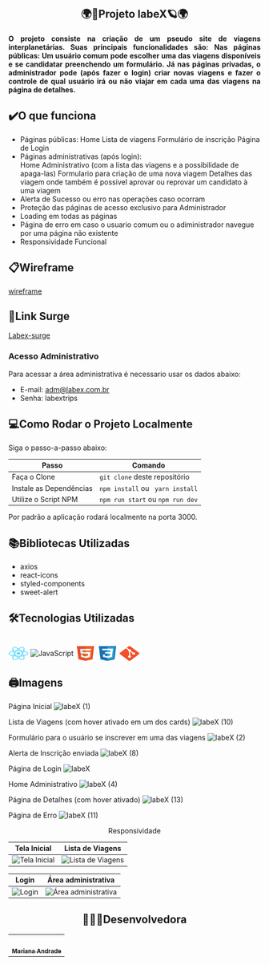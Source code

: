<h2 align="center">🌍🚀Projeto labeX🪐🌍</h2>

<h4 align="justify">O projeto consiste na criação de um pseudo site de viagens interplanetárias. Suas principais funcionalidades são: Nas páginas públicas: Um usuário comum pode escolher uma das viagens disponíveis e se candidatar preenchendo um formulário. Já nas páginas privadas, o administrador pode (após fazer o login) criar novas viagens e fazer o controle de qual usuário irá ou não viajar em cada uma das viagens na página de detalhes.</h4>

## ✔️O que funciona
- Páginas públicas:
Home 
Lista de viagens
Formulário de inscrição
Página de Login
- Páginas administrativas (após login):  
Home Administrativo (com a lista das viagens e a possibilidade de apaga-las)
Formulario para criação de uma nova viagem 
Detalhes das viagem onde também é possivel aprovar ou reprovar um candidato à uma viagem
- Alerta de Sucesso ou erro nas operações caso ocorram
- Proteção das páginas de acesso exclusivo para Administrador
- Loading em todas as páginas
- Página de erro em caso o usuario comum ou o adiministrador navegue por uma página não existente
- Responsividade Funcional

## 📋Wireframe 

[wireframe](https://app.uizard.io/p/2adc1b44)

## 🔗Link Surge

[Labex-surge](http://even-grip.surge.sh)

### Acesso Administrativo
Para acessar a área administrativa é necessario usar os dados abaixo:
- E-mail: adm@labex.com.br
- Senha: labextrips

## 💻Como Rodar o Projeto Localmente 

Siga o passo-a-passo abaixo:

| Passo                   | Comando                          |
| ----------------------- | -------------------------------- |
| Faça o Clone            | `git clone` deste repositório    |
| Instale as Dependências | `npm install` ou ` yarn install` |
| Utilize o Script NPM    | `npm run start` ou `npm run dev` |

Por padrão a aplicação rodará localmente na porta 3000.

## 📚Bibliotecas Utilizadas

- axios
- react-icons
- styled-components
- sweet-alert

## 🛠Tecnologias Utilizadas
 <div style="display: inline_block"><br>
  <img align="center" alt="React" height="30" width="40" src="https://raw.githubusercontent.com/devicons/devicon/master/icons/react/react-original.svg">
      <img align="center" alt="JavaScript" height="30" width="40" src="https://cdn.jsdelivr.net/gh/devicons/devicon/icons/javascript/javascript-original.svg">
  <img align="center" alt="HTML" height="30" width="40" src="https://raw.githubusercontent.com/devicons/devicon/master/icons/html5/html5-original.svg">
  <img align="center" alt="CSS" height="30" width="40" src="https://raw.githubusercontent.com/devicons/devicon/master/icons/css3/css3-original.svg">
  <img align="center" alt="Git" height="30" width="40" src="https://raw.githubusercontent.com/devicons/devicon/master/icons/git/git-original.svg"> 
</div>


## 🖨️Imagens
Página Inicial
![labeX (1)](https://user-images.githubusercontent.com/104591781/179373926-7f51eddd-8b72-453a-98d2-16913dbc1e5b.jpeg)

Lista de Viagens (com hover ativado em um dos cards)
![labeX (10)](https://user-images.githubusercontent.com/104591781/179373948-4806dbe6-d670-408f-add2-07722239285c.jpeg)

Formulário para o usuário se inscrever em uma das viagens
![labeX (2)](https://user-images.githubusercontent.com/104591781/179373989-a2217499-6352-4d7c-856b-397f986b5bcc.jpeg)

Alerta de Inscrição enviada
![labeX (8)](https://user-images.githubusercontent.com/104591781/179374045-7882bf5e-41b0-45f3-8a8d-43e1e0c64f2e.jpeg)

Página de Login
![labeX](https://user-images.githubusercontent.com/104591781/179374844-442f0208-4da2-411f-b9d6-d79d72b469b2.jpeg)

Home Administrativo
![labeX (4)](https://user-images.githubusercontent.com/104591781/179374122-18a69f44-c1bc-41bf-952b-b2375840c5ce.jpeg)

Página de Detalhes (com hover ativado)
![labeX (13)](https://user-images.githubusercontent.com/104591781/179374222-a8a222d0-fee6-412b-b85c-a8c959265af8.jpeg)

Página de Erro
![labeX (11)](https://user-images.githubusercontent.com/104591781/179374241-a97b7a45-7340-44ed-b0cf-da6ee8bea829.jpeg)


<div align="center">

Responsividade


Tela Inicial             |  Lista de Viagens
:-------------------------:|:-------------------------:
![Tela Inicial](https://user-images.githubusercontent.com/104591781/179374311-dedcb971-e0a6-488b-be57-29ca179ba0f0.jpeg)   |  ![Lista de Viagens](https://user-images.githubusercontent.com/104591781/179374316-36381cfe-6ecb-46ec-bc04-1384a056c9b7.jpeg)

Login |  Área administrativa
:-------------------------:|:-------------------------:
![Login](https://user-images.githubusercontent.com/104591781/179374855-0779c0e8-e305-47f4-81b5-fb809f8f076e.jpeg)   |  ![Área administrativa](https://user-images.githubusercontent.com/104591781/179374321-abc2e9c4-f14a-4eeb-93b5-f34da81b50b5.jpeg)
</div>



<h2 align="center"> 
 👩🏻‍💻Desenvolvedora 
</h2>

<table align="center">
  <tr>
    </td> <td align="center"><a href="https://www.linkedin.com/in/mariandr4de/"><img style="border-radius: 50%;" src="https://avatars.githubusercontent.com/u/104591781?v=4" width="100px;" alt=""/><br /><sub><b>Mariana Andrade</b></sub></a> 
  </tr>
</table>
